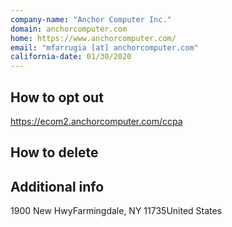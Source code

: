 ```yaml
---
company-name: "Anchor Computer Inc."
domain: anchorcomputer.com
home: https://www.anchorcomputer.com/
email: "mfarrugia [at] anchorcomputer.com"
california-date: 01/30/2020
---
```

## How to opt out


https://ecom2.anchorcomputer.com/ccpa

## How to delete




## Additional info




1900 New HwyFarmingdale, NY 11735United States













